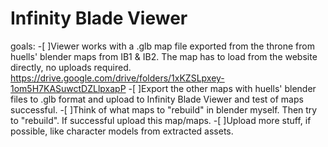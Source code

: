 # Infinity Blade Viewer 
goals:
-[ ]Viewer works with a .glb map file exported from the throne from 
huells' blender maps from IB1 & IB2. The map has to load from the website directly, no uploads required.
https://drive.google.com/drive/folders/1xKZSLpxey-1om5H7KASuwctDZLlpxapP
-[ ]Export the other maps with huells' blender files to .glb format and upload to Infinity Blade Viewer and test of maps successful.
-[ ]Think of what maps to "rebuild" in blender myself. Then try to "rebuild". If successful upload this map/maps. 
-[ ]Upload more stuff, if possible, like character models from extracted assets.
